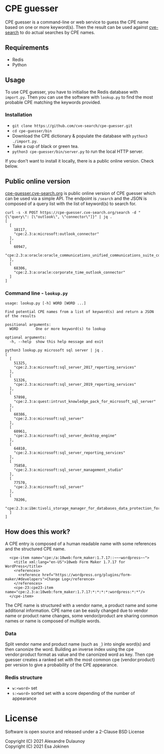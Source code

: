 # CPE guesser

CPE guesser is a command-line or web service to guess the CPE name based on one or more keyword(s).  Then the result can
be used against [cve-search](https://github.com/cve-search/cve-search) to do actual searches by CPE names.

## Requirements

- Redis
- Python

## Usage

To use CPE guesser, you have to initialise the Redis database with `import.py`. Then you can use
the software with `lookup.py` to find the most probable CPE matching the keywords provided.

### Installation

- `git clone https://github.com/cve-search/cpe-guesser.git`
- `cd cpe-guesser/bin`
- Download the CPE dictionary & populate the database with `python3 ./import.py`.
- Take a cup of black or green tea.
- `python3 cpe-guesser/bin/server.py` to run the local HTTP server.

If you don't want to install it locally, there is a public online version. Check below. 

## Public online version

[cpe-guesser.cve-search.org](https://cpe-guesser.cve-search.org) is public online version of CPE guesser which can be used via
a simple API. The endpoint is `/search` and the JSON is composed of a query list with the list of keyword(s) to search for.


~~~~
curl -s -X POST https://cpe-guesser.cve-search.org/search -d "{\"query\": [\"outlook\", \"connector\"]}" | jq .
[
  [
    18117,
    "cpe:2.3:a:microsoft:outlook_connector"
  ],
  [
    60947,
    "cpe:2.3:a:oracle:oracle_communications_unified_communications_suite_connector_for_microsoft_outlook"
  ],
  [
    68306,
    "cpe:2.3:a:oracle:corporate_time_outlook_connector"
  ]
]
~~~~

### Command line - `lookup.py`

~~~~
usage: lookup.py [-h] WORD [WORD ...]

Find potential CPE names from a list of keyword(s) and return a JSON of the results

positional arguments:
  WORD        One or more keyword(s) to lookup

optional arguments:
  -h, --help  show this help message and exit
~~~~


~~~~
python3 lookup.py microsoft sql server | jq .
[
  [
    51325,
    "cpe:2.3:a:microsoft:sql_server_2017_reporting_services"
  ],
  [
    51326,
    "cpe:2.3:a:microsoft:sql_server_2019_reporting_services"
  ],
  [
    57898,
    "cpe:2.3:a:quest:intrust_knowledge_pack_for_microsoft_sql_server"
  ],
  [
    60386,
    "cpe:2.3:o:microsoft:sql_server"
  ],
  [
    60961,
    "cpe:2.3:a:microsoft:sql_server_desktop_engine"
  ],
  [
    64810,
    "cpe:2.3:a:microsoft:sql_server_reporting_services"
  ],
  [
    75858,
    "cpe:2.3:a:microsoft:sql_server_management_studio"
  ],
  [
    77570,
    "cpe:2.3:a:microsoft:sql_server"
  ],
  [
    78206,
    "cpe:2.3:a:ibm:tivoli_storage_manager_for_databases_data_protection_for_microsoft_sql_server"
  ]
]
~~~~

## How does this work?

A CPE entry is composed of a human readable name with some references and the structured CPE name.

~~~
  <cpe-item name="cpe:/a:10web:form_maker:1.7.17::~~~wordpress~~">
    <title xml:lang="en-US">10web Form Maker 1.7.17 for WordPress</title>
    <references>
      <reference href="https://wordpress.org/plugins/form-maker/#developers">Change Log</reference>
    </references>
    <cpe-23:cpe23-item name="cpe:2.3:a:10web:form_maker:1.7.17:*:*:*:*:wordpress:*:*"/>
  </cpe-item>
~~~

The CPE name is structured with a vendor name, a product name and some additional information.
CPE name can be easily changed due to vendor name or product name changes, some vendor/product are
sharing common names or name is composed of multiple words.


### Data

Split vendor name and product name (such as `_`) into single word(s) and then canonize the word. Building an inverse index using
the cpe vendor:product format as value and the canonized word as key.  Then cpe guesser creates a ranked set with the most common 
cpe (vendor:product)  per version to give a probability of the CPE appearance.

### Redis structure

- `w:<word>` set
- `s:<word>` sorted set with a score depending of the number of appearance

# License

Software is open source and released under a 2-Clause BSD License

Copyright (C) 2021 Alexandre Dulaunoy  
Copyright (C) 2021 Esa Jokinen  
